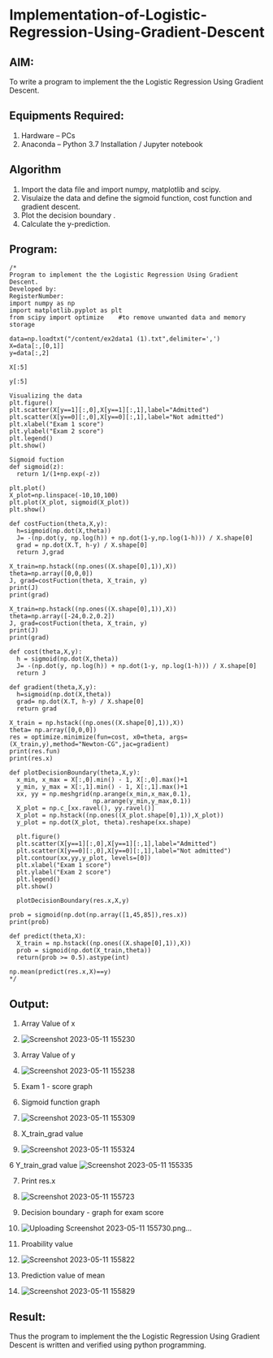 # Implementation-of-Logistic-Regression-Using-Gradient-Descent

## AIM:
To write a program to implement the the Logistic Regression Using Gradient Descent.

## Equipments Required:
1. Hardware – PCs
2. Anaconda – Python 3.7 Installation / Jupyter notebook

## Algorithm
1. Import the data file and import numpy, matplotlib and scipy.
2. Visulaize the data and define the sigmoid function, cost function and gradient descent.
3. Plot the decision boundary .
4. Calculate the y-prediction.

## Program:
```
/*
Program to implement the the Logistic Regression Using Gradient Descent.
Developed by: 
RegisterNumber:  
import numpy as np
import matplotlib.pyplot as plt
from scipy import optimize    #to remove unwanted data and memory storage

data=np.loadtxt("/content/ex2data1 (1).txt",delimiter=',')
X=data[:,[0,1]]
y=data[:,2]

X[:5]

y[:5]

Visualizing the data
plt.figure()
plt.scatter(X[y==1][:,0],X[y==1][:,1],label="Admitted")
plt.scatter(X[y==0][:,0],X[y==0][:,1],label="Not admitted")
plt.xlabel("Exam 1 score")
plt.ylabel("Exam 2 score")
plt.legend()
plt.show()

Sigmoid fuction
def sigmoid(z):
  return 1/(1+np.exp(-z))
  
plt.plot()
X_plot=np.linspace(-10,10,100)
plt.plot(X_plot, sigmoid(X_plot))
plt.show()

def costFuction(theta,X,y):
  h=sigmoid(np.dot(X,theta))
  J= -(np.dot(y, np.log(h)) + np.dot(1-y,np.log(1-h))) / X.shape[0]
  grad = np.dot(X.T, h-y) / X.shape[0]
  return J,grad
  
X_train=np.hstack((np.ones((X.shape[0],1)),X))
theta=np.array([0,0,0])
J, grad=costFuction(theta, X_train, y)
print(J)
print(grad)

X_train=np.hstack((np.ones((X.shape[0],1)),X))
theta=np.array([-24,0.2,0.2])
J, grad=costFuction(theta, X_train, y)
print(J)
print(grad)

def cost(theta,X,y):
  h = sigmoid(np.dot(X,theta))
  J= -(np.dot(y, np.log(h)) + np.dot(1-y, np.log(1-h))) / X.shape[0]
  return J
  
def gradient(theta,X,y):
  h=sigmoid(np.dot(X,theta))
  grad= np.dot(X.T, h-y) / X.shape[0]
  return grad
  
X_train = np.hstack((np.ones((X.shape[0],1)),X))
theta= np.array([0,0,0])
res = optimize.minimize(fun=cost, x0=theta, args=(X_train,y),method="Newton-CG",jac=gradient)
print(res.fun)
print(res.x)

def plotDecisionBoundary(theta,X,y):
  x_min, x_max = X[:,0].min() - 1, X[:,0].max()+1
  y_min, y_max = X[:,1].min() - 1, X[:,1].max()+1
  xx, yy = np.meshgrid(np.arange(x_min,x_max,0.1),
                       np.arange(y_min,y_max,0.1))
  X_plot = np.c_[xx.ravel(), yy.ravel()]
  X_plot = np.hstack((np.ones((X_plot.shape[0],1)),X_plot))
  y_plot = np.dot(X_plot, theta).reshape(xx.shape)

  plt.figure()
  plt.scatter(X[y==1][:,0],X[y==1][:,1],label="Admitted")
  plt.scatter(X[y==0][:,0],X[y==0][:,1],label="Not admitted")
  plt.contour(xx,yy,y_plot, levels=[0])
  plt.xlabel("Exam 1 score")
  plt.ylabel("Exam 2 score")
  plt.legend()
  plt.show()
  
  plotDecisionBoundary(res.x,X,y)
  
prob = sigmoid(np.dot(np.array([1,45,85]),res.x))
print(prob)

def predict(theta,X):
  X_train = np.hstack((np.ones((X.shape[0],1)),X))
  prob = sigmoid(np.dot(X_train,theta))
  return(prob >= 0.5).astype(int)
  
np.mean(predict(res.x,X)==y)
*/
```

## Output:
1. Array Value of x
2. ![Screenshot 2023-05-11 155230](https://github.com/Yamunaasri/-Implementation-of-Logistic-Regression-Using-Gradient-Descent/assets/115707860/033e44c7-01d8-4694-af58-e47e586bc326)

3. Array Value of y
4. ![Screenshot 2023-05-11 155238](https://github.com/Yamunaasri/-Implementation-of-Logistic-Regression-Using-Gradient-Descent/assets/115707860/3d9afb2e-3520-4ab7-a959-1685a95c48cb)

5. Exam 1 - score graph


7. Sigmoid function graph
8. ![Screenshot 2023-05-11 155309](https://github.com/Yamunaasri/-Implementation-of-Logistic-Regression-Using-Gradient-Descent/assets/115707860/b114a544-ffeb-42c5-a36d-e6bdb52a65ea)

9. X_train_grad value
10. ![Screenshot 2023-05-11 155324](https://github.com/Yamunaasri/-Implementation-of-Logistic-Regression-Using-Gradient-Descent/assets/115707860/6d006193-6d73-44d9-8290-4d82eb608d7e)

6 Y_train_grad value
![Screenshot 2023-05-11 155335](https://github.com/Yamunaasri/-Implementation-of-Logistic-Regression-Using-Gradient-Descent/assets/115707860/71194e2e-7353-4bf9-93d7-027575624256)

7. Print res.x
8. ![Screenshot 2023-05-11 155723](https://github.com/Yamunaasri/-Implementation-of-Logistic-Regression-Using-Gradient-Descent/assets/115707860/16c592fc-3657-4346-bdb5-c27acad5a7f8)

9. Decision boundary - graph for exam score
10. ![Uploading Screenshot 2023-05-11 155730.png…]()

11. Proability value 
12. ![Screenshot 2023-05-11 155822](https://github.com/Yamunaasri/-Implementation-of-Logistic-Regression-Using-Gradient-Descent/assets/115707860/b92b63f4-f532-462a-8593-d86f4cc83efd)

13. Prediction value of mean
14. ![Screenshot 2023-05-11 155829](https://github.com/Yamunaasri/-Implementation-of-Logistic-Regression-Using-Gradient-Descent/assets/115707860/f8ee18ed-c208-47d9-ac94-7704d6852df1)


## Result:
Thus the program to implement the the Logistic Regression Using Gradient Descent is written and verified using python programming.

